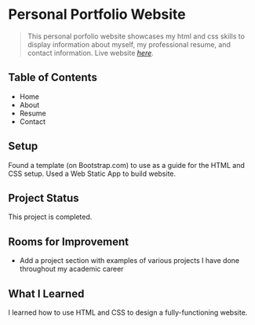 # Personal Portfolio Website
> This personal porfolio website showcases my html and css skills to display information about myself, my professional resume, and contact information.
> Live website [_here_](https://laurenjamison1.com/).

## Table of Contents
* Home
* About
* Resume
* Contact

## Setup
Found a template (on Bootstrap.com) to use as a guide for the HTML and CSS setup. Used a Web Static App to build website. 

## Project Status
This project is completed.

## Rooms for Improvement
* Add a project section with examples of various projects I have done throughout my academic career

## What I Learned
I learned how to use HTML and CSS to design a fully-functioning website.
